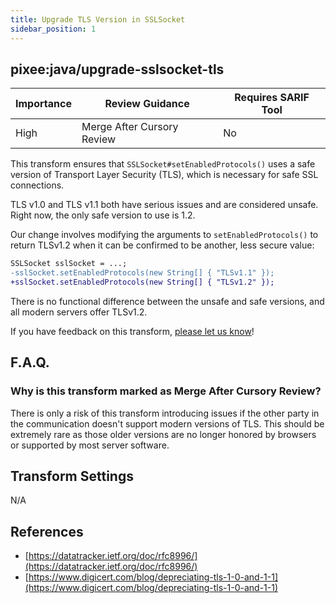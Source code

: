 ```yaml
---
title: Upgrade TLS Version in SSLSocket 
sidebar_position: 1
---
```


## pixee:java/upgrade-sslsocket-tls

| Importance | Review Guidance            | Requires SARIF Tool |
|------------|----------------------------|---------------------|
| High       | Merge After Cursory Review | No                  |

This transform ensures that `SSLSocket#setEnabledProtocols()` uses a safe version of Transport Layer Security (TLS), which is necessary for safe SSL connections.

TLS v1.0 and TLS v1.1 both have serious issues and are considered unsafe. Right now, the only safe version to use is 1.2.

Our change involves modifying the arguments to `setEnabledProtocols()` to return TLSv1.2 when it can be confirmed to be another, less secure value:

```diff
SSLSocket sslSocket = ...;
-sslSocket.setEnabledProtocols(new String[] { "TLSv1.1" });
+sslSocket.setEnabledProtocols(new String[] { "TLSv1.2" });
```

There is no functional difference between the unsafe and safe versions, and all modern servers offer TLSv1.2.

If you have feedback on this transform, [please let us know](mailto:feedback@pixee.ai)!

## F.A.Q. 

### Why is this transform marked as Merge After Cursory Review?

There is only a risk of this transform introducing issues if the other party in the communication doesn't support modern versions of TLS. This should be extremely rare as those older versions are no longer honored by browsers or supported by most server software.

## Transform Settings

N/A

## References

* [https://datatracker.ietf.org/doc/rfc8996/](https://datatracker.ietf.org/doc/rfc8996/)
* [https://www.digicert.com/blog/depreciating-tls-1-0-and-1-1](https://www.digicert.com/blog/depreciating-tls-1-0-and-1-1)